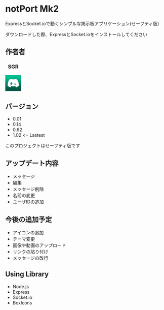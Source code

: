 # notPort Mk2
ExpressとSocket.ioで動くシンプルな掲示板アプリケーション(セーフティ版)

ダウンロードした際、ExpressとSocket.ioをインストールしてください

## 作者者

<h3 style="width: 50px; text-align: center;">SGR</h3>
<img src="https://raw.githubusercontent.com/sgr-studio/database/refs/heads/main/data/icon/SGR.png" style="width: 50px">

## バージョン
- 0.01 
- 0.14  
- 0.62 
- 1.02 <= Lastest

このプロジェクトはセーフティ版です

## アップデート内容
- メッセージ
- 編集
- メッセージ削除
- 名前の変更
- ユーザIDの追加

## 今後の追加予定
- アイコンの追加
- テーマ変更
- 画像や動画のアップロード
- リンクの貼り付け
- メッセージの改行

## Using Library
- Node.js
- Express
- Socket.io
- BoxIcons
